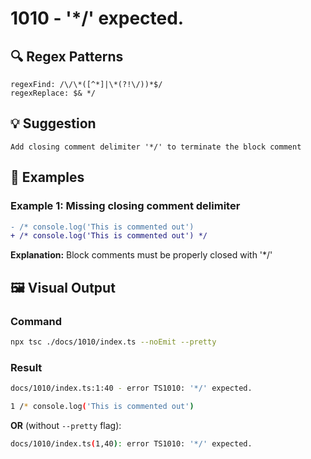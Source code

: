 # 1010 - '*/' expected.

## 🔍 Regex Patterns
```regex
regexFind: /\/\*([^*]|\*(?!\/))*$/
regexReplace: $& */
```

## 💡 Suggestion
```text
Add closing comment delimiter '*/' to terminate the block comment
```

## 📝 Examples

### Example 1: Missing closing comment delimiter
```diff
- /* console.log('This is commented out')
+ /* console.log('This is commented out') */
```

**Explanation:** Block comments must be properly closed with '*/'

## 🖼️ Visual Output
### Command
```bash
npx tsc ./docs/1010/index.ts --noEmit --pretty
```

### Result
```bash
docs/1010/index.ts:1:40 - error TS1010: '*/' expected.

1 /* console.log('This is commented out')
```

**OR** (without `--pretty` flag):

```bash
docs/1010/index.ts(1,40): error TS1010: '*/' expected.
```
